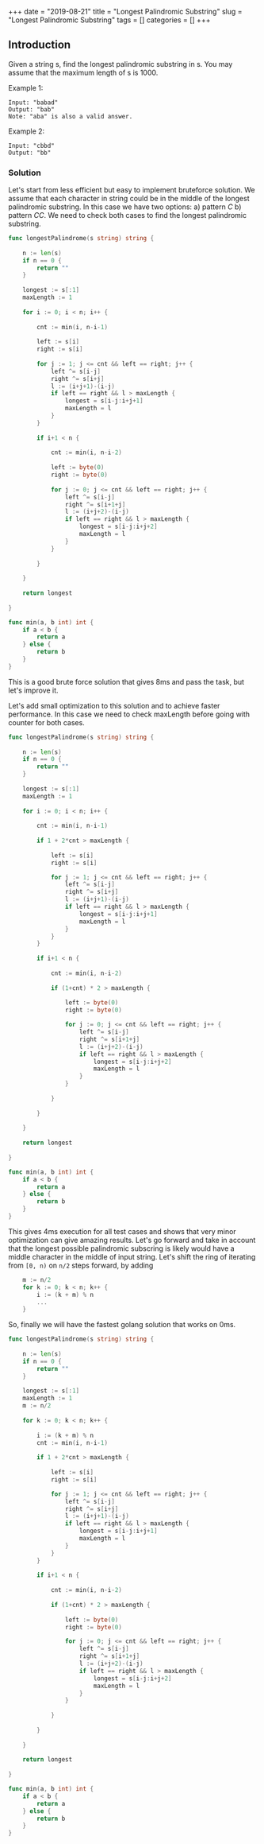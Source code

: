 +++
date = "2019-08-21"
title = "Longest Palindromic Substring"
slug = "Longest Palindromic Substring"
tags = []
categories = []
+++

## Introduction

Given a string s, find the longest palindromic substring in s. You may assume that the maximum length of s is 1000.

Example 1:
```
Input: "babad"
Output: "bab"
Note: "aba" is also a valid answer.
```
Example 2:
```
Input: "cbbd"
Output: "bb"
```

### Solution

Let's start from less efficient but easy to implement bruteforce solution.
We assume that each character in string could be in the middle of the longest palindromic substring.
In this case we have two options: a) pattern *C* b) pattern *CC*.
We need to check both cases to find the longest palindromic substring.


``` go
func longestPalindrome(s string) string {
    
    n := len(s)
    if n == 0 {
        return ""
    }
    
    longest := s[:1]
    maxLength := 1
    
    for i := 0; i < n; i++ {
        
        cnt := min(i, n-i-1)
        
        left := s[i]
        right := s[i]
        
        for j := 1; j <= cnt && left == right; j++ {
            left ^= s[i-j]
            right ^= s[i+j]
            l := (i+j+1)-(i-j)
            if left == right && l > maxLength {
                longest = s[i-j:i+j+1]
                maxLength = l
            } 
        }
        
        if i+1 < n {
            
            cnt := min(i, n-i-2)   
            
            left := byte(0)
            right := byte(0)
            
            for j := 0; j <= cnt && left == right; j++ {
                left ^= s[i-j]
                right ^= s[i+1+j]
                l := (i+j+2)-(i-j)
                if left == right && l > maxLength {
                    longest = s[i-j:i+j+2]
                    maxLength = l
                } 
            }            
            
        }
        
    }
    
    return longest
    
}

func min(a, b int) int {
    if a < b {
        return a
    } else {
        return b
    }
}
```

This is a good brute force solution that gives 8ms and pass the task, but let's improve it.

Let's add small optimization to this solution and to achieve faster performance.
In this case we need to check maxLength before going with counter for both cases.

``` go
func longestPalindrome(s string) string {
    
    n := len(s)
    if n == 0 {
        return ""
    }
    
    longest := s[:1]
    maxLength := 1
    
    for i := 0; i < n; i++ {
        
        cnt := min(i, n-i-1)
        
        if 1 + 2*cnt > maxLength {
        
            left := s[i]
            right := s[i]

            for j := 1; j <= cnt && left == right; j++ {
                left ^= s[i-j]
                right ^= s[i+j]
                l := (i+j+1)-(i-j)
                if left == right && l > maxLength {
                    longest = s[i-j:i+j+1]
                    maxLength = l
                } 
            }
        }
        
        if i+1 < n {
            
            cnt := min(i, n-i-2)   
            
            if (1+cnt) * 2 > maxLength {
            
                left := byte(0)
                right := byte(0)

                for j := 0; j <= cnt && left == right; j++ {
                    left ^= s[i-j]
                    right ^= s[i+1+j]
                    l := (i+j+2)-(i-j)
                    if left == right && l > maxLength {
                        longest = s[i-j:i+j+2]
                        maxLength = l
                    } 
                }        
                
            }
            
        }
        
    }
    
    return longest
    
}

func min(a, b int) int {
    if a < b {
        return a
    } else {
        return b
    }
}
```

This gives 4ms execution for all test cases and shows that very minor optimization can give amazing results.
Let's go forward and take in account that the longest possible palindromic subscring is likely would have a middle character
in the middle of input string. Let's shift the ring of iterating from `[0, n)` on `n/2` steps forward, by adding

``` go
    m := n/2
    for k := 0; k < n; k++ {
        i := (k + m) % n
        ...
    }
```

So, finally we will have the fastest golang solution that works on 0ms.

``` go
func longestPalindrome(s string) string {
    
    n := len(s)
    if n == 0 {
        return ""
    }
    
    longest := s[:1]
    maxLength := 1
    m := n/2
    
    for k := 0; k < n; k++ {
        
        i := (k + m) % n
        cnt := min(i, n-i-1)
        
        if 1 + 2*cnt > maxLength {
        
            left := s[i]
            right := s[i]

            for j := 1; j <= cnt && left == right; j++ {
                left ^= s[i-j]
                right ^= s[i+j]
                l := (i+j+1)-(i-j)
                if left == right && l > maxLength {
                    longest = s[i-j:i+j+1]
                    maxLength = l
                } 
            }
        }
        
        if i+1 < n {
            
            cnt := min(i, n-i-2)   
            
            if (1+cnt) * 2 > maxLength {
            
                left := byte(0)
                right := byte(0)

                for j := 0; j <= cnt && left == right; j++ {
                    left ^= s[i-j]
                    right ^= s[i+1+j]
                    l := (i+j+2)-(i-j)
                    if left == right && l > maxLength {
                        longest = s[i-j:i+j+2]
                        maxLength = l
                    } 
                }        
                
            }
            
        }
        
    }
    
    return longest
    
}

func min(a, b int) int {
    if a < b {
        return a
    } else {
        return b
    }
}
```

